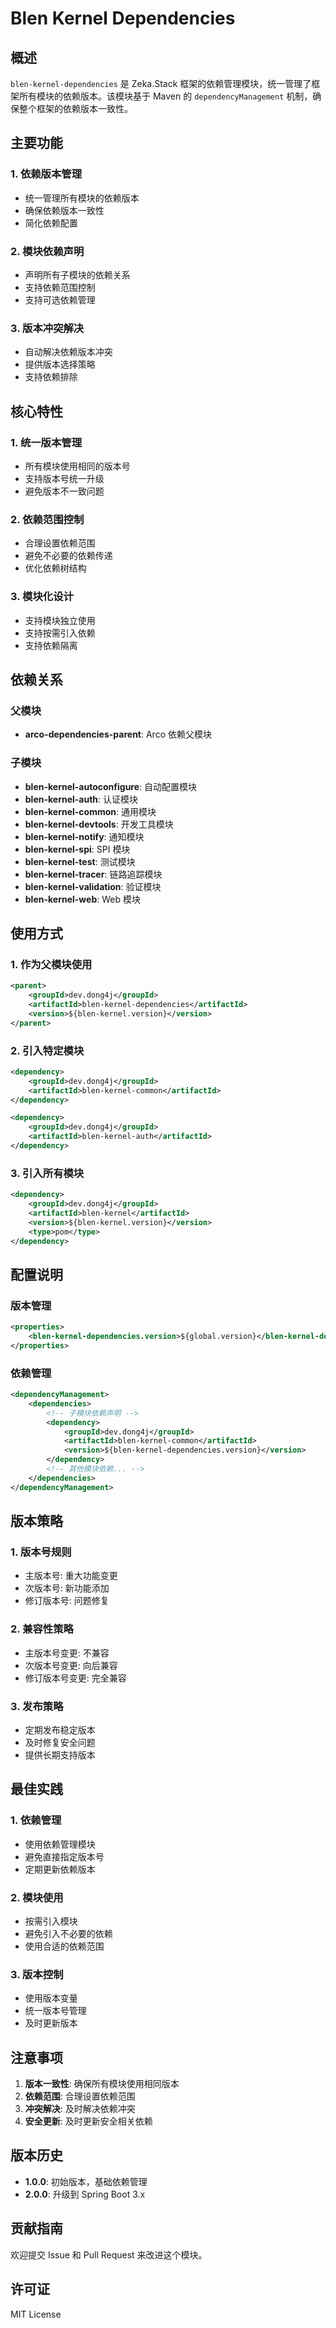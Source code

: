 # Blen Kernel Dependencies

## 概述

`blen-kernel-dependencies` 是 Zeka.Stack 框架的依赖管理模块，统一管理了框架所有模块的依赖版本。该模块基于 Maven 的 `dependencyManagement`
机制，确保整个框架的依赖版本一致性。

## 主要功能

### 1. 依赖版本管理

- 统一管理所有模块的依赖版本
- 确保依赖版本一致性
- 简化依赖配置

### 2. 模块依赖声明

- 声明所有子模块的依赖关系
- 支持依赖范围控制
- 支持可选依赖管理

### 3. 版本冲突解决

- 自动解决依赖版本冲突
- 提供版本选择策略
- 支持依赖排除

## 核心特性

### 1. 统一版本管理

- 所有模块使用相同的版本号
- 支持版本号统一升级
- 避免版本不一致问题

### 2. 依赖范围控制

- 合理设置依赖范围
- 避免不必要的依赖传递
- 优化依赖树结构

### 3. 模块化设计

- 支持模块独立使用
- 支持按需引入依赖
- 支持依赖隔离

## 依赖关系

### 父模块

- **arco-dependencies-parent**: Arco 依赖父模块

### 子模块

- **blen-kernel-autoconfigure**: 自动配置模块
- **blen-kernel-auth**: 认证模块
- **blen-kernel-common**: 通用模块
- **blen-kernel-devtools**: 开发工具模块
- **blen-kernel-notify**: 通知模块
- **blen-kernel-spi**: SPI 模块
- **blen-kernel-test**: 测试模块
- **blen-kernel-tracer**: 链路追踪模块
- **blen-kernel-validation**: 验证模块
- **blen-kernel-web**: Web 模块

## 使用方式

### 1. 作为父模块使用

```xml
<parent>
    <groupId>dev.dong4j</groupId>
    <artifactId>blen-kernel-dependencies</artifactId>
    <version>${blen-kernel.version}</version>
</parent>
```

### 2. 引入特定模块

```xml
<dependency>
    <groupId>dev.dong4j</groupId>
    <artifactId>blen-kernel-common</artifactId>
</dependency>

<dependency>
    <groupId>dev.dong4j</groupId>
    <artifactId>blen-kernel-auth</artifactId>
</dependency>
```

### 3. 引入所有模块

```xml
<dependency>
    <groupId>dev.dong4j</groupId>
    <artifactId>blen-kernel</artifactId>
    <version>${blen-kernel.version}</version>
    <type>pom</type>
</dependency>
```

## 配置说明

### 版本管理

```xml
<properties>
    <blen-kernel-dependencies.version>${global.version}</blen-kernel-dependencies.version>
</properties>
```

### 依赖管理

```xml
<dependencyManagement>
    <dependencies>
        <!-- 子模块依赖声明 -->
        <dependency>
            <groupId>dev.dong4j</groupId>
            <artifactId>blen-kernel-common</artifactId>
            <version>${blen-kernel-dependencies.version}</version>
        </dependency>
        <!-- 其他模块依赖... -->
    </dependencies>
</dependencyManagement>
```

## 版本策略

### 1. 版本号规则

- 主版本号: 重大功能变更
- 次版本号: 新功能添加
- 修订版本号: 问题修复

### 2. 兼容性策略

- 主版本号变更: 不兼容
- 次版本号变更: 向后兼容
- 修订版本号变更: 完全兼容

### 3. 发布策略

- 定期发布稳定版本
- 及时修复安全问题
- 提供长期支持版本

## 最佳实践

### 1. 依赖管理

- 使用依赖管理模块
- 避免直接指定版本号
- 定期更新依赖版本

### 2. 模块使用

- 按需引入模块
- 避免引入不必要的依赖
- 使用合适的依赖范围

### 3. 版本控制

- 使用版本变量
- 统一版本号管理
- 及时更新版本

## 注意事项

1. **版本一致性**: 确保所有模块使用相同版本
2. **依赖范围**: 合理设置依赖范围
3. **冲突解决**: 及时解决依赖冲突
4. **安全更新**: 及时更新安全相关依赖

## 版本历史

- **1.0.0**: 初始版本，基础依赖管理
- **2.0.0**: 升级到 Spring Boot 3.x

## 贡献指南

欢迎提交 Issue 和 Pull Request 来改进这个模块。

## 许可证

MIT License
